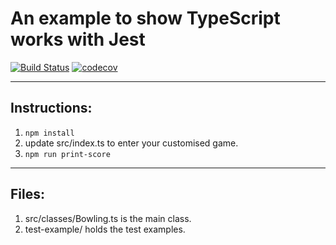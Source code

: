 # An example to show TypeScript works with Jest
[![Build Status](https://travis-ci.com/jingbojin/bowling.svg?branch=master)](https://travis-ci.com/jingbojin/bowling)
[![codecov](https://codecov.io/gh/jingbojin/bowling/branch/master/graph/badge.svg)](https://codecov.io/gh/jingbojin/bowling)

***
## Instructions:
1. `npm install`
2. update src/index.ts to enter your customised game.
3. `npm run print-score`

***
## Files:
1. src/classes/Bowling.ts is the main class.
2. test-example/ holds the test examples.
